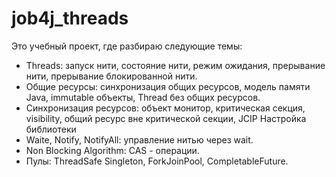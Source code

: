 # job4j_threads

Это учебный проект, где разбираю следующие темы:

*  Threads: запуск нити, состояние нити, режим ожидания, прерывание нити, прерывание блокированной нити.
*  Общие ресурсы: синхронизация общих ресурсов, модель памяти Java, immutable объекты, Thread без общих ресурсов.
*  Синхронизация ресурсов: объект монитор, критическая секция, visibility, общий ресурс вне критической секции, JCIP Настройка библиотеки
*  Waite, Notify, NotifyAll: управление нитью через wait.
*  Non Blocking Algorithm: CAS - операции.
*  Пулы: ThreadSafe Singleton, ForkJoinPool, CompletableFuture.
